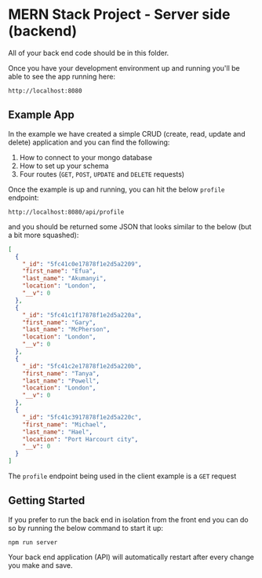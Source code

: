 # MERN Stack Project - Server side (backend)

All of your back end code should be in this folder.

Once you have your development environment up and running you'll be able to see the app running here:

```plain
http://localhost:8080
```

## Example App

In the example we have created a simple CRUD (create, read, update and delete) application and you can find the following:

1. How to connect to your mongo database
2. How to set up your schema
3. Four routes (`GET`, `POST`, `UPDATE` and `DELETE` requests)

Once the example is up and running, you can hit the below `profile` endpoint:

```plain
http://localhost:8080/api/profile
```

and you should be returned some JSON that looks similar to the below (but a bit more squashed):

```JSON
[
  {
    "_id": "5fc41c0e17878f1e2d5a2209",
    "first_name": "Efua",
    "last_name": "Akumanyi",
    "location": "London",
    "__v": 0
  },
  {
    "_id": "5fc41c1f17878f1e2d5a220a",
    "first_name": "Gary",
    "last_name": "McPherson",
    "location": "London",
    "__v": 0
  },
  {
    "_id": "5fc41c2e17878f1e2d5a220b",
    "first_name": "Tanya",
    "last_name": "Powell",
    "location": "London",
    "__v": 0
  },
  {
    "_id": "5fc41c3917878f1e2d5a220c",
    "first_name": "Michael",
    "last_name": "Hael",
    "location": "Port Harcourt city",
    "__v": 0
  }
]
```

The `profile` endpoint being used in the client example is a `GET` request

## Getting Started

If you prefer to run the back end in isolation from the front end you can do so by running the below command to start it up:

```shell
npm run server
```

Your back end application (API) will automatically restart after every change you make and save.
